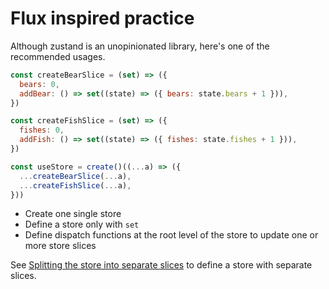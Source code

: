# Flux inspired practice

Although zustand is an unopinionated library, here's one of the recommended usages.

```js
const createBearSlice = (set) => ({
  bears: 0,
  addBear: () => set((state) => ({ bears: state.bears + 1 })),
})

const createFishSlice = (set) => ({
  fishes: 0,
  addFish: () => set((state) => ({ fishes: state.fishes + 1 })),
})

const useStore = create()((...a) => ({
  ...createBearSlice(...a),
  ...createFishSlice(...a),
}))
```

- Create one single store
- Define a store only with `set`
- Define dispatch functions at the root level of the store to update one or more store slices

See [Splitting the store into separate slices](https://github.com/pmndrs/zustand/wiki/Splitting-the-store-into-separate-slices) to define a store with separate slices.
